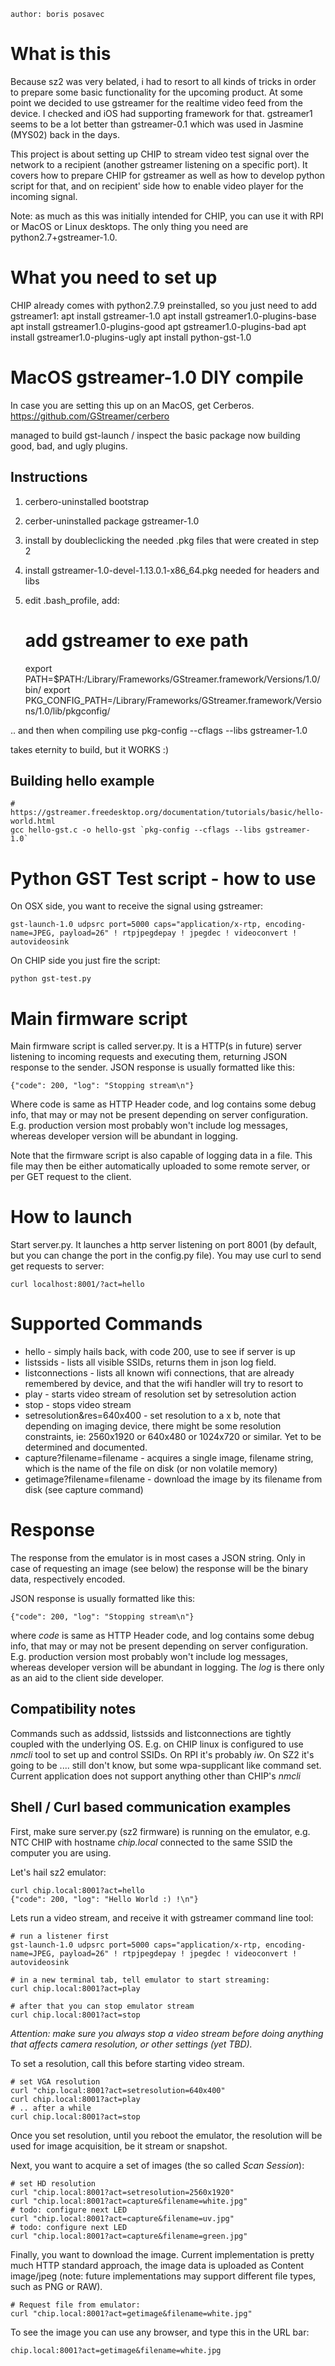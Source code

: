     author: boris posavec
        

# What is this

Because sz2 was very belated, i had to resort to all kinds of tricks in order to prepare some basic functionality for the upcoming product. At some point we decided to use gstreamer for the realtime video feed from the device. I checked and iOS had supporting framework for that. gstreamer1 seems to be a lot better than gstreamer-0.1 which was used in Jasmine (MYS02) back in the days.

This project is about setting up CHIP to stream video test signal over the network to a recipient (another gstreamer listening on a specific port).
It covers how to prepare CHIP for gstreamer as well as how to develop python script for that, and on recipient' side how to enable video player for the incoming signal.

Note:
as much as this was initially intended for CHIP, you can use it with RPI or MacOS or Linux desktops. The only thing you need are python2.7+gstreamer-1.0.


# What you need to set up

CHIP already comes with python2.7.9 preinstalled, so you just need to add gstreamer1:
apt install gstreamer-1.0 
apt install gstreamer1.0-plugins-base
apt install gstreamer1.0-plugins-good
apt gstreamer1.0-plugins-bad
apt install gstreamer1.0-plugins-ugly
apt install python-gst-1.0


# MacOS gstreamer-1.0 DIY compile 

In case you are setting this up on an MacOS, get Cerberos.
https://github.com/GStreamer/cerbero

managed to build gst-launch / inspect the basic package
now building good, bad, and ugly plugins.

## Instructions

1. cerbero-uninstalled bootstrap
2. cerber-uninstalled package gstreamer-1.0
3. install by doubleclicking the needed .pkg files that were created in step 2
4. install gstreamer-1.0-devel-1.13.0.1-x86_64.pkg needed for headers and libs
5. edit .bash_profile, add:


    # add gstreamer to exe path 
    export PATH=$PATH:/Library/Frameworks/GStreamer.framework/Versions/1.0/bin/
    export PKG_CONFIG_PATH=/Library/Frameworks/GStreamer.framework/Versions/1.0/lib/pkgconfig/

.. and then when compiling use pkg-config --cflags --libs gstreamer-1.0

takes eternity to build, but it WORKS :)


## Building hello example

    # https://gstreamer.freedesktop.org/documentation/tutorials/basic/hello-world.html
    gcc hello-gst.c -o hello-gst `pkg-config --cflags --libs gstreamer-1.0`


# Python GST Test script - how to use

On OSX side, you want to receive the signal using gstreamer:

    gst-launch-1.0 udpsrc port=5000 caps="application/x-rtp, encoding-name=JPEG, payload=26" ! rtpjpegdepay ! jpegdec ! videoconvert ! autovideosink 

On CHIP side you just fire the script:

    python gst-test.py


# Main firmware script

Main firmware script is called server.py.  It is a HTTP(s in future) server listening to incoming requests and executing them, returning JSON response to the sender. JSON response is usually formatted like this:

    {"code": 200, "log": "Stopping stream\n"}

Where code is same as HTTP Header code, and log contains some debug info, that may or may not be present depending on server configuration. E.g. production version most probably won't include log messages, whereas developer version will be abundant in logging.

Note that the firmware script is also capable of logging data in a file. This file may then be either automatically uploaded to some remote server, or per GET request to the client.


# How to launch

Start server.py. It launches a http server listening on port 8001 (by default, but you can change the port in the config.py file). You may use curl to send get requests to server:

    curl localhost:8001/?act=hello
    

# Supported Commands

* hello - simply hails back, with code 200, use to see if server is up 
* listssids - lists all visible SSIDs, returns them in json log field.
* listconnections - lists all known wifi connections, that are already remembered by device, and that the wifi handler will try to resort to
* play - starts video stream of resolution set by setresolution action 
* stop - stops video stream
* setresolution&res=640x400 - set resolution to a x b, note that depending on imaging device, there might be some resolution constraints, ie: 2560x1920 or 640x480 or 1024x720 or similar. Yet to be determined and documented.
* capture?filename=filename - acquires a single image, filename string, which is the name of the file on disk (or non volatile memory)
* getimage?filename=filename - download the image by its filename from disk (see capture command)

# Response 

The response from the emulator is in most cases a JSON string. Only in case of requesting an image (see below) the response will be the binary data, respectively encoded.

JSON response is usually formatted like this:

    {"code": 200, "log": "Stopping stream\n"}

where _code_ is same as HTTP Header code, and log contains some debug info, that may or may not be present depending on server configuration. E.g. production version most probably won't include log messages, whereas developer version will be abundant in logging. The _log_ is there only as an aid to the client side developer.


## Compatibility notes

Commands such as addssid, listssids and listconnections are tightly coupled with the underlying OS. E.g. on CHIP linux is configured to use _nmcli_ tool to set up and control SSIDs. On RPI it's probably _iw_. On SZ2 it's going to be .... still don't know, but some wpa-supplicant like command set. Current application does not support anything other than CHIP's _nmcli_   


## Shell / Curl based communication examples

First, make sure server.py (sz2 firmware) is running on the emulator, e.g. NTC CHIP with hostname _chip.local_ connected to the same SSID the computer you are using.

Let's hail sz2 emulator:

    curl chip.local:8001?act=hello
    {"code": 200, "log": "Hello World :) !\n"}    

Lets run a video stream, and receive it with gstreamer command line tool:

    # run a listener first
    gst-launch-1.0 udpsrc port=5000 caps="application/x-rtp, encoding-name=JPEG, payload=26" ! rtpjpegdepay ! jpegdec ! videoconvert ! autovideosink 
    
    # in a new terminal tab, tell emulator to start streaming:
    curl chip.local:8001?act=play
    
    # after that you can stop emulator stream 
    curl chip.local:8001?act=stop
    
*Attention: make sure you always stop a video stream before doing anything that affects camera resolution, or other settings (yet TBD).*

To set a resolution, call this before starting video stream.

    # set VGA resolution
    curl "chip.local:8001?act=setresolution=640x400"
    curl chip.local:8001?act=play
    # .. after a while
    curl chip.local:8001?act=stop
    
Once you set resolution, until you reboot the emulator, the resolution will be used for image acquisition, be it stream or snapshot.

Next, you want to acquire a set of images (the so called _Scan Session_):
    
    # set HD resolution
    curl "chip.local:8001?act=setresolution=2560x1920"
    curl "chip.local:8001?act=capture&filename=white.jpg"
    # todo: configure next LED
    curl "chip.local:8001?act=capture&filename=uv.jpg"
    # todo: configure next LED
    curl "chip.local:8001?act=capture&filename=green.jpg"
    

Finally, you want to download the image. Current implementation is pretty much HTTP standard approach, the image data is uploaded as Content image/jpeg (note: future implementations may support different file types, such as PNG or RAW).

    # Request file from emulator:
    curl "chip.local:8001?act=getimage&filename=white.jpg"
    
To see the image you can use any browser, and type this in the URL bar:

    chip.local:8001?act=getimage&filename=white.jpg

    
    